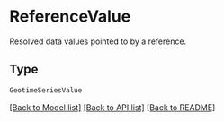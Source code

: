 # ReferenceValue

Resolved data values pointed to by a reference.

## Type
```python
GeotimeSeriesValue
```


[[Back to Model list]](../../../README.md#models-v2-link) [[Back to API list]](../../../README.md#apis-v2-link) [[Back to README]](../../../README.md)
